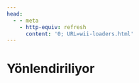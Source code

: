 ```yaml
---
head:
  - - meta
    - http-equiv: refresh
      content: '0; URL=wii-loaders.html'
---
```


# Yönlendiriliyor
